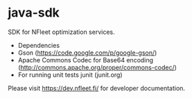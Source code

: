 java-sdk
========

SDK for NFleet optimization services.
 - Dependencies
  - Gson (https://code.google.com/p/google-gson/)
  - Apache Commons Codec for Base64 encoding (http://commons.apache.org/proper/commons-codec/)
  - For running unit tests junit (junit.org)

Please visit https://dev.nfleet.fi/ for developer documentation.
